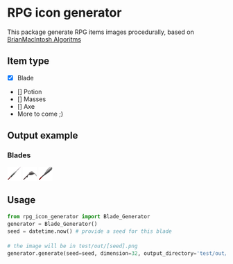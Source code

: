 # RPG icon generator

This package generate RPG items images procedurally, based on [BrianMacIntosh Algoritms](https://github.com/BrianMacIntosh/icon-machine)

## Item type
  - [x] Blade
  - [] Potion
  - [] Masses
  - [] Axe
  - More to come ;)

## Output example
### Blades
![Blade_1](./docs/Blade_1.png) ![Blade_2](./docs/Blade_2.png) ![Blade_3](./docs/Blade_3.png)


## Usage

```python
from rpg_icon_generator import Blade_Generator
generator = Blade_Generator()
seed = datetime.now() # provide a seed for this blade 

# the image will be in test/out/[seed].png
generator.generate(seed=seed, dimension=32, output_directory='test/out/')
```